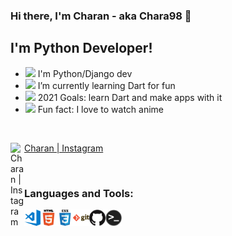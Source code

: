### Hi there, I'm Charan - aka Chara98 👋


## I'm Python Developer!

- <img width="16px" src="https://media3.giphy.com/media/KAq5w47R9rmTuvWOWa/giphy.gif?cid=ecf05e477dfbkxcnk8135m3yhfe72m7bmens77ut3y8yzej8&rid=giphy.gif"/> I'm Python/Django dev
- <img width="16px" src="https://pbs.twimg.com/profile_images/993555605078994945/Yr-pWI4G.jpg"/> I’m currently learning Dart for fun
- <img width="16px" src="https://lutonmuslimjournal.com/wp-content/uploads/2020/01/goals.png"/> 2021 Goals: learn Dart and make apps with it
- <img width="16px" src="https://i.insider.com/5e820b04671de06758588fb8"/> Fun fact: I love to watch anime

<br>

[<img align="left" alt="Charan | Instagram" width="22px" src="https://robots.net/wp-content/uploads/2020/03/Photo-by-Tumisu-1-1-600x595.jpg" >Charan | Instagram</img>][instagram]

<br />

### Languages and Tools:

<img align="left" alt="Visual Studio Code" width="26px" src="https://raw.githubusercontent.com/github/explore/80688e429a7d4ef2fca1e82350fe8e3517d3494d/topics/visual-studio-code/visual-studio-code.png" />
<img align="left" alt="HTML5" width="26px" src="https://raw.githubusercontent.com/github/explore/80688e429a7d4ef2fca1e82350fe8e3517d3494d/topics/html/html.png" />
<img align="left" alt="CSS3" width="26px" src="https://raw.githubusercontent.com/github/explore/80688e429a7d4ef2fca1e82350fe8e3517d3494d/topics/css/css.png" />
<img align="left" alt="Git" width="26px" src="https://raw.githubusercontent.com/github/explore/80688e429a7d4ef2fca1e82350fe8e3517d3494d/topics/git/git.png" />
<img align="left" alt="GitHub" width="26px" src="https://raw.githubusercontent.com/github/explore/78df643247d429f6cc873026c0622819ad797942/topics/github/github.png" />
<img align="left" alt="Terminal" width="26px" src="https://raw.githubusercontent.com/github/explore/80688e429a7d4ef2fca1e82350fe8e3517d3494d/topics/terminal/terminal.png" />



[instagram]: https://www.instagram.com/madinenicharan

